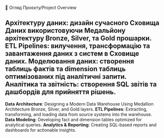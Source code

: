 📖 Огляд Проєкту/Project Overview

**Архітектуру даних**: дизайн сучасного Сховища Даних використовуючи Медальйону архітектуру Bronze, Silver, та Gold прошарки.
**ETL Pipelines**: вилучення, трансформацію та завантаження даних з систем в Сховище даних.
**Моделювання даних**: створення таблиць фактів та dimension таблиць оптимізованих під аналітичні запити.
**Аналітика та звітність**: створення SQL звітів та дашбордів для прийняття рішень.
---
**Data Architecture**: Designing a Modern Data Warehouse Using Medallion Architecture Bronze, Silver, and Gold layers.
**ETL Pipelines**: Extracting, transforming, and loading data from source systems into the warehouse.
**Data Modeling**: Developing fact and dimension tables optimized for analytical queries.
**Analytics & Reporting**: Creating SQL-based reports and dashboards for actionable insights.
